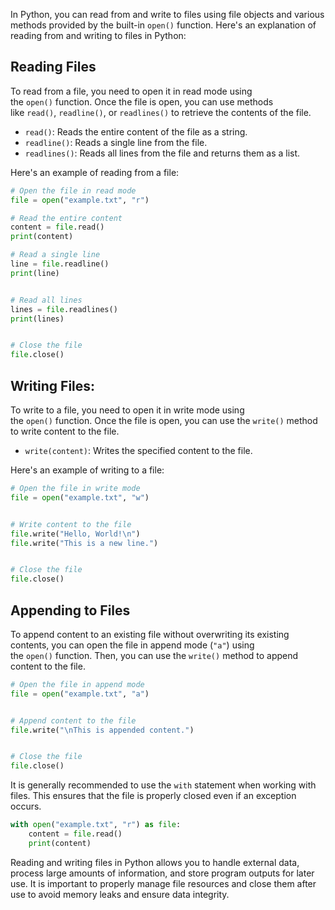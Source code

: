 In Python, you can read from and write to files using file objects and various methods provided by the built-in `open()` function. Here's an explanation of reading from and writing to files in Python:

## Reading Files

To read from a file, you need to open it in read mode using the `open()` function. Once the file is open, you can use methods like `read()`, `readline()`, or `readlines()` to retrieve the contents of the file.

- `read()`: Reads the entire content of the file as a string.
- `readline()`: Reads a single line from the file.
- `readlines()`: Reads all lines from the file and returns them as a list.

Here's an example of reading from a file:

```python
# Open the file in read mode
file = open("example.txt", "r")

# Read the entire content
content = file.read()
print(content)

# Read a single line
line = file.readline()
print(line)


# Read all lines
lines = file.readlines()
print(lines)


# Close the file
file.close()
```
## Writing Files:

To write to a file, you need to open it in write mode using the `open()` function. Once the file is open, you can use the `write()` method to write content to the file.

- `write(content)`: Writes the specified content to the file.

Here's an example of writing to a file:

```python
# Open the file in write mode
file = open("example.txt", "w")


# Write content to the file
file.write("Hello, World!\n")
file.write("This is a new line.")


# Close the file
file.close()

```
## Appending to Files

To append content to an existing file without overwriting its existing contents, you can open the file in append mode (`"a"`) using the `open()` function. Then, you can use the `write()` method to append content to the file.

```python
# Open the file in append mode
file = open("example.txt", "a")


# Append content to the file
file.write("\nThis is appended content.")


# Close the file
file.close()
```
It is generally recommended to use the `with` statement when working with files. This ensures that the file is properly closed even if an exception occurs.

```python
with open("example.txt", "r") as file:
    content = file.read()
    print(content)
```

Reading and writing files in Python allows you to handle external data, process large amounts of information, and store program outputs for later use. It is important to properly manage file resources and close them after use to avoid memory leaks and ensure data integrity.